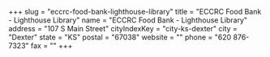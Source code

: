 +++
slug = "eccrc-food-bank-lighthouse-library"
title = "ECCRC Food Bank - Lighthouse Library"
name = "ECCRC Food Bank - Lighthouse Library"
address = "107 S Main Street"
cityIndexKey = "city-ks-dexter"
city = "Dexter"
state = "KS"
postal = "67038"
website = ""
phone = "620 876-7323"
fax = ""
+++
